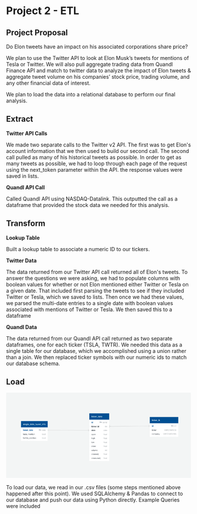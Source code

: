 # Project 2 - ETL

## Project Proposal

Do Elon tweets have an impact on his associated corporations share price? 

We plan to use the Twitter API to look at Elon Musk’s tweets for mentions of Tesla or Twitter. We will also pull aggregate trading data from Quandl Finance API and match to twitter data to analyze the impact of Elon tweets & aggregate tweet volume on his companies’ stock price, trading volume, and any other financial data of interest.

We plan to load the data into a relational database to perform our final analysis.

## Extract

**Twitter API Calls**

We made two separate calls to the Twitter v2 API. The first was to get Elon's account information that we then used to build our second call. The second call pulled as many of his historical tweets as possible. In order to get as many tweets as possible, we had to loop through each page of the request using the next_token parameter within the API. the response values were saved in lists.

**Quandl API Call**

Called Quandl API using NASDAQ-Datalink. This outputted the call as a dataframe that provided the stock data we needed for this analysis.

## Transform

**Lookup Table**

Built a lookup table to associate a numeric ID to our tickers.

**Twitter Data**

The data returned from our Twitter API call returned all of Elon's tweets. To answer the questions we were asking, we had to populate columns with boolean values for whether or not Elon mentioned either Twitter or Tesla on a given date. That included first parsing the tweets to see if they included Twitter or Tesla, which we saved to lists. Then once we had these values, we parsed the multi-date entries to a single date with boolean values associated with mentions of Twitter or Tesla. We then saved this to a dataframe

**Quandl Data**

The data returned from our Quandl API call returned as two separate dataframes, one for each ticker (TSLA, TWTR). We needed this data as a single table for our database, which we accomplished using a union rather than a join. We then replaced ticker symbols with our numeric ids to match our database schema.

## Load

![Entity Relationship Diagram](https://raw.githubusercontent.com/T1me2/Project2-/main/database/ERD.png)

To load our data, we read in our .csv files (some steps mentioned above happened after this point). We used SQLAlchemy & Pandas to connect to our database and push our data using Python directly. Example Queries were included

